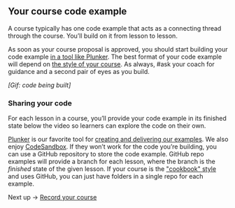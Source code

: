 ## Your course code example
A course typically has one code example that acts as a connecting thread through the course. You’ll build on it from lesson to lesson.

As soon as your course proposal is approved, you should start building your code example [in a tool like Plunker](https://paper.dropbox.com/doc/05-Sharing-your-code-XPt8sCs1hyoeAEuyK8aQr). The best format of your code example will depend on [the style of your course](https://paper.dropbox.com/doc/02-How-to-structure-your-course-YfYDW8HSjx7DsAEShXc4X). As always, #ask your coach for guidance and a second pair of eyes as you build.

*[Gif: code being built]*


### Sharing your code

For each lesson in a course, you’ll provide your code example in its finished state below the video so learners can explore the code on their own.

[Plunker](https://next.plnkr.co/) is our favorite tool for [creating and delivering our examples](https://paper.dropbox.com/doc/05-Sharing-your-code-XPt8sCs1hyoeAEuyK8aQr#q=how%20to%20structure). We also enjoy [CodeSandbox](https://codesandbox.io/). If they won’t work for the code you’re building, you can use a GitHub repository to store the code example. GitHub repo examples will provide a branch for each lesson, where the branch is the *finished* state of the given lesson. If your course is the ["cookbook" style](https://paper.dropbox.com/doc/02-How-to-structure-your-course-YfYDW8HSjx7DsAEShXc4X) and uses GitHub, you can just have folders in a single repo for each example.

Next up → [Record your course](https://paper.dropbox.com/doc/05-Record-your-course-2Ftfxq4BN5LQDzQdwfIkA)

